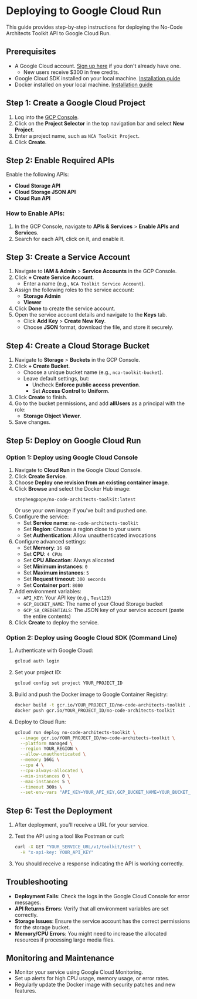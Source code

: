 # Deploying to Google Cloud Run

This guide provides step-by-step instructions for deploying the No-Code Architects Toolkit API to Google Cloud Run.

## Prerequisites

- A Google Cloud account. [Sign up here](https://cloud.google.com/) if you don't already have one.
  - New users receive $300 in free credits.
- Google Cloud SDK installed on your local machine. [Installation guide](https://cloud.google.com/sdk/docs/install)
- Docker installed on your local machine. [Installation guide](https://docs.docker.com/get-docker/)

## Step 1: Create a Google Cloud Project

1. Log into the [GCP Console](https://console.cloud.google.com/).
2. Click on the **Project Selector** in the top navigation bar and select **New Project**.
3. Enter a project name, such as `NCA Toolkit Project`.
4. Click **Create**.

## Step 2: Enable Required APIs

Enable the following APIs:
- **Cloud Storage API**
- **Cloud Storage JSON API**
- **Cloud Run API**

### How to Enable APIs:
1. In the GCP Console, navigate to **APIs & Services** > **Enable APIs and Services**.
2. Search for each API, click on it, and enable it.

## Step 3: Create a Service Account

1. Navigate to **IAM & Admin** > **Service Accounts** in the GCP Console.
2. Click **+ Create Service Account**.
   - Enter a name (e.g., `NCA Toolkit Service Account`).
3. Assign the following roles to the service account:
   - **Storage Admin**
   - **Viewer**
4. Click **Done** to create the service account.
5. Open the service account details and navigate to the **Keys** tab.
   - Click **Add Key** > **Create New Key**.
   - Choose **JSON** format, download the file, and store it securely.

## Step 4: Create a Cloud Storage Bucket

1. Navigate to **Storage** > **Buckets** in the GCP Console.
2. Click **+ Create Bucket**.
   - Choose a unique bucket name (e.g., `nca-toolkit-bucket`).
   - Leave default settings, but:
     - Uncheck **Enforce public access prevention**.
     - Set **Access Control** to **Uniform**.
3. Click **Create** to finish.
4. Go to the bucket permissions, and add **allUsers** as a principal with the role:
   - **Storage Object Viewer**.
5. Save changes.

## Step 5: Deploy on Google Cloud Run

### Option 1: Deploy using Google Cloud Console

1. Navigate to **Cloud Run** in the Google Cloud Console.
2. Click **Create Service**.
3. Choose **Deploy one revision from an existing container image**.
4. Click **Browse** and select the Docker Hub image:
   ```
   stephengpope/no-code-architects-toolkit:latest
   ```
   Or use your own image if you've built and pushed one.
5. Configure the service:
   - Set **Service name**: `no-code-architects-toolkit`
   - Set **Region**: Choose a region close to your users
   - Set **Authentication**: Allow unauthenticated invocations
6. Configure advanced settings:
   - Set **Memory**: `16 GB`
   - Set **CPU**: `4 CPUs`
   - Set **CPU Allocation**: Always allocated
   - Set **Minimum instances**: `0`
   - Set **Maximum instances**: `5`
   - Set **Request timeout**: `300 seconds`
   - Set **Container port**: `8080`
7. Add environment variables:
   - `API_KEY`: Your API key (e.g., `Test123`)
   - `GCP_BUCKET_NAME`: The name of your Cloud Storage bucket
   - `GCP_SA_CREDENTIALS`: The JSON key of your service account (paste the entire contents)
8. Click **Create** to deploy the service.

### Option 2: Deploy using Google Cloud SDK (Command Line)

1. Authenticate with Google Cloud:
   ```bash
   gcloud auth login
   ```

2. Set your project ID:
   ```bash
   gcloud config set project YOUR_PROJECT_ID
   ```

3. Build and push the Docker image to Google Container Registry:
   ```bash
   docker build -t gcr.io/YOUR_PROJECT_ID/no-code-architects-toolkit .
   docker push gcr.io/YOUR_PROJECT_ID/no-code-architects-toolkit
   ```

4. Deploy to Cloud Run:
   ```bash
   gcloud run deploy no-code-architects-toolkit \
     --image gcr.io/YOUR_PROJECT_ID/no-code-architects-toolkit \
     --platform managed \
     --region YOUR_REGION \
     --allow-unauthenticated \
     --memory 16Gi \
     --cpu 4 \
     --cpu-always-allocated \
     --min-instances 0 \
     --max-instances 5 \
     --timeout 300s \
     --set-env-vars "API_KEY=YOUR_API_KEY,GCP_BUCKET_NAME=YOUR_BUCKET_NAME,GCP_SA_CREDENTIALS=$(cat path/to/service-account-key.json | jq -c)"
   ```

## Step 6: Test the Deployment

1. After deployment, you'll receive a URL for your service.
2. Test the API using a tool like Postman or curl:
   ```bash
   curl -X GET "YOUR_SERVICE_URL/v1/toolkit/test" \
     -H "x-api-key: YOUR_API_KEY"
   ```

3. You should receive a response indicating the API is working correctly.

## Troubleshooting

- **Deployment Fails**: Check the logs in the Google Cloud Console for error messages.
- **API Returns Errors**: Verify that all environment variables are set correctly.
- **Storage Issues**: Ensure the service account has the correct permissions for the storage bucket.
- **Memory/CPU Errors**: You might need to increase the allocated resources if processing large media files.

## Monitoring and Maintenance

- Monitor your service using Google Cloud Monitoring.
- Set up alerts for high CPU usage, memory usage, or error rates.
- Regularly update the Docker image with security patches and new features.

